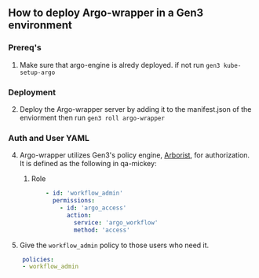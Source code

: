 ## How to deploy Argo-wrapper in a Gen3 environment

### Prereq's

1. Make sure that argo-engine is alredy deployed. if not run `gen3 kube-setup-argo`

### Deployment

2. Deploy the Argo-wrapper server by adding it to the manifest.json of the enviorment then run `gen3 roll argo-wrapper`

### Auth and User YAML

4. Argo-wrapper utilizes Gen3's policy engine, [Arborist](https://github.com/uc-cdis/arborist), for authorization. It is defined as the following in qa-mickey:
    1. Role
        ```yaml
            - id: 'workflow_admin'
              permissions:
                - id: 'argo_access'
                  action:
                    service: 'argo_workflow'
                    method: 'access'
        ```

5. Give the `workflow_admin` policy to those users who need it.
```yaml
    policies:
    - workflow_admin
```
